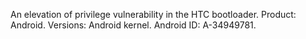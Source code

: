 An elevation of privilege vulnerability in the HTC bootloader. Product: Android. Versions: Android kernel. Android ID: A-34949781.